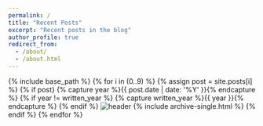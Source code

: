 ```yaml
---
permalink: /
title: "Recent Posts"
excerpt: "Recent posts in the blog"
author_profile: true
redirect_from: 
  - /about/
  - /about.html
---
```


{% include base_path %}
{% for i in (0..9) %}
  {% assign post = site.posts[i] %}
  {% if post}
    {% capture year %}{{ post.date | date: '%Y' }}{% endcapture %}
    {% if year != written_year %}
      {% capture written_year %}{{ year }}{% endcapture %}
    {% endif %}
    <img src="{{ post.header }}" alt="header">
    {% include archive-single.html %}
  {% endif %}
{% endfor %}